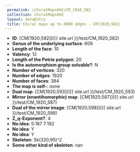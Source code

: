 ```yaml
--- 
 permalink: /chiralMaps6kE/CM_1920_582 
 collection: chiralMaps6kE
 layout: dataEntry
 title: Chiral maps up to 6000 edges - CM[1920;582]
---
```


- **ID**: [CM[1920;582]]({{ site.url }}/test/CM_1920_582)
- **Genus of the underlying surface**: 609
- **Length of the face**: 10
- **Valency**: 12
- **Length of the Petrie polygon**: 20
- **Is the automorphism group solvable?**: N
- **Number of vertices**: 320
- **Number of edges**: 1920
- **Number of faces**: 384
- **The map is self-**: none
- **Dual map**: [CM[1920;593]]({{ site.url }}/test/CM_1920_593)
- **Mirror (enantihomorphic) map**: [CM[1920;587]]({{ site.url }}/test/CM_1920_587)
- **Dual of the mirror image**: [CM[1920;598]]({{ site.url }}/test/CM_1920_598)
- **Z_q-Exponent?**: 4
- **No idea**:  5:187 7:192
- **No idea**: Y
- **No idea**: Y
- **Skeleton**: Sk(320;95)^2
- **Some other kind of skeleton**: nan
